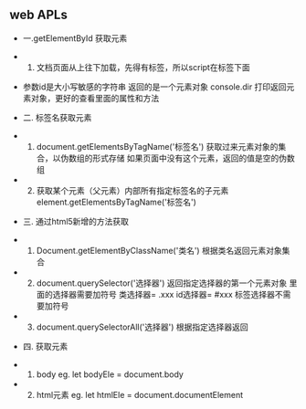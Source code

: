 ## web APLs

- 一.getElementById 获取元素
- 1. 文档页面从上往下加载，先得有标签，所以script在标签下面
-    参数id是大小写敏感的字符串
     返回的是一个元素对象
     console.dir 打印返回元素对象，更好的查看里面的属性和方法

- 二. 标签名获取元素
- 1. document.getElementsByTagName('标签名')
    获取过来元素对象的集合，以伪数组的形式存储
    如果页面中没有这个元素，返回的值是空的伪数组

- 2. 获取某个元素（父元素）内部所有指定标签名的子元素
    element.getElementsByTagName('标签名')

- 三. 通过html5新增的方法获取
- 1. Document.getElementByClassName('类名')  根据类名返回元素对象集合 
- 2. document.querySelector('选择器')  返回指定选择器的第一个元素对象
     里面的选择器需要加符号  类选择器= .xxx   id选择器= #xxx  标签选择器不需要加符号

- 3. document.querySelectorAll('选择器')  根据指定选择器返回
- 四. 获取元素
- 1. body
   eg. let bodyEle = document.body
- 2. html元素
   eg. let  htmlEle = document.documentElement
